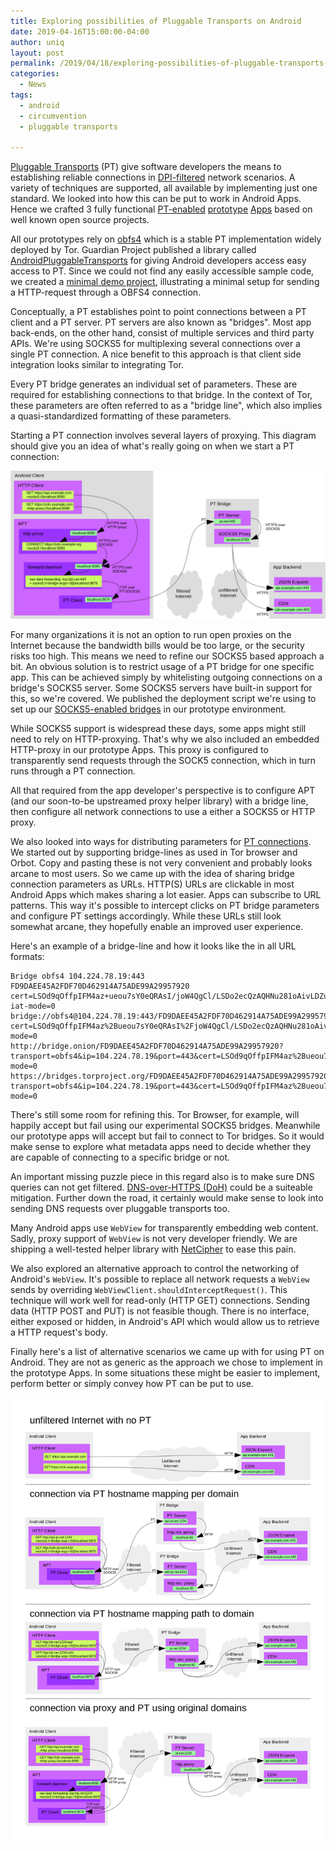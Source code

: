 ```yaml
---
title: Exploring possibilities of Pluggable Transports on Android
date: 2019-04-16T15:00:00-04:00
author: uniq
layout: post
permalink: /2019/04/18/exploring-possibilities-of-pluggable-transports-on-android/
categories:
  - News
tags:
  - android
  - circumvention
  - pluggable transports

---
```


[Pluggable Transports](https://www.pluggabletransports.info) (PT) give software developers the means
to establishing reliable connections in [DPI-filtered](https://en.wikipedia.org/wiki/Deep_packet_inspection) network scenarios.
A variety of techniques are supported, all available by implementing just one
standard.  We looked into how this can be put to work in Android Apps.
Hence we crafted 3 fully functional
[PT-enabled](https://gitlab.com/uniqx/anynews-android#anynews-pt)
[prototype](https://gitlab.com/uniqx/fdroidclient-pt#f-droid-pt)
[Apps](https://gitlab.com/uniqx/apps-android-wikipedia-pt#wikipedia-android-pt)
based on well known open source projects.

All our prototypes rely on [obfs4](https://github.com/Yawning/obfs4) which is a stable
PT implementation widely deployed by Tor.  Guardian Project published
a library called [AndroidPluggableTransports](https://github.com/guardianproject/AndroidPluggableTransports) for giving Android
developers access easy access to PT.  Since we could not find any easily
accessible sample code, we created a [minimal demo project](https://gitlab.com/uniqx/pt-obfs4proxy-minimal-demo),
illustrating a minimal setup for sending a HTTP-request through a OBFS4
connection.

Conceptually, a PT establishes point to point connections between a PT client
and a PT server.  PT servers are also known as "bridges".  Most app back-ends,
on the other hand, consist of multiple services and third party APIs.  We're
using SOCKS5 for multiplexing several connections over a single PT connection.
A nice benefit to this approach is that client side integration looks similar
to integrating Tor.

Every PT bridge generates an individual set of parameters. These are required
for establishing connections to that bridge. In the context of Tor, these
parameters are often referred to as a "bridge line", which also implies a
quasi-standardized formatting of these parameters.

Starting a PT connection involves several layers of proxying.  This diagram
should give you an idea of what's really going on when we start a PT
connection:

![Schematic overview of establishing a PT connection used](apt-setup-socks5.png)

For many organizations it is not an option to run open proxies on the Internet
because the bandwidth bills would be too large, or the security risks too high.
This means we need to refine our SOCKS5 based approach a bit.  An obvious
solution is to restrict usage of a PT bridge for one specific app.  This can
be achieved simply by whitelisting outgoing connections on a bridge's
SOCKS5 server.  Some SOCKS5 servers have built-in support for this, so we're
covered.  We published the deployment script we're using to set up our [SOCKS5-enabled bridges](https://gitlab.com/uniqx/pt-socks5-over-obfs4proxy) in our prototype environment.

While SOCKS5 support is widespread these days, some apps might still need to
rely on HTTP-proxying.  That's why we also included an embedded HTTP-proxy in
our prototype Apps.  This proxy is configured to transparently send requests
through the SOCK5 connection, which in turn runs through a PT connection.

All that required from the app developer's perspective is to configure APT
(and our soon-to-be upstreamed proxy helper library) with a bridge line,
then configure all network connections to use a either a SOCKS5 or HTTP proxy.

We also looked into ways for distributing parameters for
[PT connections](https://github.com/guardianproject/AndroidPluggableTransports/pull/15). We started out by supporting bridge-lines as
used in Tor browser and Orbot. Copy and pasting these is not very convenient
and probably looks arcane to most users. So we came up with the idea of
sharing bridge connection parameters as URLs.  HTTP(S) URLs are clickable in
most Android Apps which makes sharing a lot easier.  Apps can subscribe to
URL patterns.  This way it's possible to intercept clicks on PT bridge
parameters and configure PT settings accordingly. While these URLs still
look somewhat arcane, they hopefully enable an improved user experience.

Here's an example of a bridge-line and how it looks like the in all URL formats:

```
Bridge obfs4 104.224.78.19:443 FD9DAEE45A2FDF70D462914A75ADE99A29957920 cert=LSOd9qOffpIFM4az+ueou7sY0eQRAsI/joW4QgCl/LSDo2ecQzAQHNu281oAivLDZuTQNA iat-mode=0
bridge://obfs4@104.224.78.19:443/FD9DAEE45A2FDF70D462914A75ADE99A29957920?cert=LSOd9qOffpIFM4az%2Bueou7sY0eQRAsI%2FjoW4QgCl/LSDo2ecQzAQHNu281oAivLDZuTQNA&iat-mode=0
http://bridge.onion/FD9DAEE45A2FDF70D462914A75ADE99A29957920?transport=obfs4&ip=104.224.78.19&port=443&cert=LSOd9qOffpIFM4az%2Bueou7sY0eQRAsI%2FjoW4QgCl/LSDo2ecQzAQHNu281oAivLDZuTQNA&iat-mode=0
https://bridges.torproject.org/FD9DAEE45A2FDF70D462914A75ADE99A29957920?transport=obfs4&ip=104.224.78.19&port=443&cert=LSOd9qOffpIFM4az%2Bueou7sY0eQRAsI%2FjoW4QgCl/LSDo2ecQzAQHNu281oAivLDZuTQNA&iat-mode=0
```

There's still some room for refining this. Tor Browser, for example, will
happily accept but fail using our experimental SOCKS5 bridges.  Meanwhile our
prototype apps will accept but fail to connect to Tor bridges.  So it would
make sense to explore what metadata apps need to decide whether they are
capable of connecting to a specific bridge or not.

An important missing puzzle piece in this regard also is to make sure DNS
queries can not get filtered.  [DNS-over-HTTPS (DoH)](https://en.wikipedia.org/wiki/DNS_over_HTTPS) could be
a suiteable mitigation. Further down the road, it certainly would make sense
to look into sending DNS requests over pluggable transports too.

Many Android apps use `WebView` for transparently embedding web content.
Sadly, proxy support of `WebView` is not very developer friendly.  We are
shipping a well-tested helper library with [NetCipher](https://gitlab.com/guardianproject/NetCipher/#webview) to
ease this pain.

We also explored an alternative approach to control the networking of
Android's `WebView`. It's possible to replace all network requests
a `WebView` sends by overriding `WebViewClient.shouldInterceptRequest()`.
This technique will work well for read-only (HTTP GET) connections.  Sending
data (HTTP POST and PUT) is not feasible though. There is no interface,
either exposed or hidden, in Android's API which would allow us to retrieve
a HTTP request's body.

Finally here's a list of alternative scenarios we came up with for using PT
on Android.  They are not as generic as the approach we chose to implement in
the prototype Apps.  In some situations these might be easier to implement,
perform better or simply convey how PT can be put to use.

![Schematic overview of establishing a PT connection used](apt-setup-scenarios.png)
